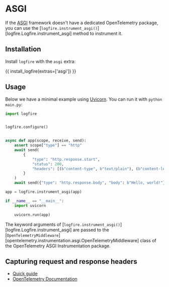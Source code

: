 # ASGI

If the [ASGI][asgi] framework doesn't have a dedicated OpenTelemetry package, you can use the
[`logfire.instrument_asgi()`][logfire.Logfire.instrument_asgi] method to instrument it.

## Installation

Install `logfire` with the `asgi` extra:

{{ install_logfire(extras=['asgi']) }}

## Usage

Below we have a minimal example using [Uvicorn][uvicorn]. You can run it with `python main.py`:

```py title="main.py"
import logfire


logfire.configure()


async def app(scope, receive, send):
    assert scope["type"] == "http"
    await send(
        {
            "type": "http.response.start",
            "status": 200,
            "headers": [(b"content-type", b"text/plain"), (b"content-length", b"13")],
        }
    )
    await send({"type": "http.response.body", "body": b"Hello, world!"})

app = logfire.instrument_asgi(app)

if __name__ == "__main__":
    import uvicorn

    uvicorn.run(app)
```

The keyword arguments of [`logfire.instrument_asgi()`][logfire.Logfire.instrument_asgi] are passed to the
[`OpenTelemetryMiddleware`][opentelemetry.instrumentation.asgi.OpenTelemetryMiddleware] class
of the OpenTelemetry ASGI Instrumentation package.

## Capturing request and response headers
<!-- note that this section is duplicated for different frameworks but with slightly different links -->

- [Quick guide](use_cases/web_frameworks.md#capturing-http-server-request-and-response-headers)
- [OpenTelemetry Documentation](https://opentelemetry-python-contrib.readthedocs.io/en/latest/instrumentation/asgi/asgi.html#capture-http-request-and-response-headers)

[asgi]: https://asgi.readthedocs.io/en/latest/
[uvicorn]: https://www.uvicorn.org/
